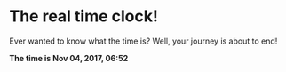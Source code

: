 # The real time clock!

Ever wanted to know what the time is? Well, your journey is about to end!

**The time is Nov 04, 2017, 06:52**